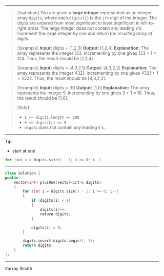 ___

> [!question] 
> You are given a **large integer** represented as an integer array `digits`, where each `digits[i]` is the `ith` digit of the integer. The digits are ordered from most significant to least significant in left-to-right order. The large integer does not contain any leading `0`'s.
   Increment the large integer by one and return _the resulting array of digits_. 

> [!example] 
> **Input:** digits = [1,2,3]
**Output:** [1,2,4]
**Explanation:** The array represents the integer 123.
Incrementing by one gives 123 + 1 = 124.
Thus, the result should be [1,2,4]. 

> [!example] 
> **Input:** digits = [4,3,2,1]
**Output:** [4,3,2,2]
**Explanation:** The array represents the integer 4321.
Incrementing by one gives 4321 + 1 = 4322.
Thus, the result should be [4,3,2,2]. 

> [!example] 
> **Input:** digits = [9]
**Output:** [1,0]
**Explanation:** The array represents the integer 9.
Incrementing by one gives 9 + 1 = 10.
Thus, the result should be [1,0]. 

> [!info] 
> - `1 <= digits.length <= 100`
> - `0 <= digits[i] <= 9`
> - `digits` does not contain any leading `0`'s. 

___

> [!tip] 
> - start at end
> ```cpp
> for (int i = digits.size() - 1; i >= 0; i--)
> ```

___

```cpp
class Solution {
public:
    vector<int> plusOne(vector<int>& digits) 
    {
        for (int i = digits.size() - 1; i >= 0; i--)
        {
            if (digits[i] < 9)
            {
                digits[i]++;
                return digits;
            }

            digits[i] = 0;
        }

        digits.insert(digits.begin(), 1);
        return digits;
    }
};
```

___

#array #math